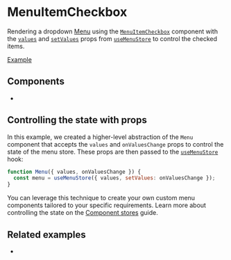 # MenuItemCheckbox

<p data-description>
  Rendering a dropdown <a href="/components/menu">Menu</a> using the <a href="/apis/menu-item-checkbox"><code>MenuItemCheckbox</code></a> component with the <a href="/apis/menu-store#values"><code>values</code></a> and <a href="/apis/menu-store#setvalues"><code>setValues</code></a> props from <a href="/apis/menu-store"><code>useMenuStore</code></a> to control the checked items.
</p>

<a href="./index.tsx" data-playground>Example</a>

## Components

<div data-cards="components">

- [](/components/menu)

</div>

## Controlling the state with props

In this example, we created a higher-level abstraction of the `Menu` component that accepts the `values` and `onValuesChange` props to control the state of the menu store. These props are then passed to the [`useMenuStore`](/apis/menu-store) hook:

```js
function Menu({ values, onValuesChange }) {
  const menu = useMenuStore({ values, setValues: onValuesChange });
}
```

You can leverage this technique to create your own custom menu components tailored to your specific requirements. Learn more about controlling the state on the [Component stores](/guide/component-stores#providing-state-to-the-store) guide.

## Related examples

<div data-cards="examples">

- [](/examples/menu-framer-motion)

</div>
